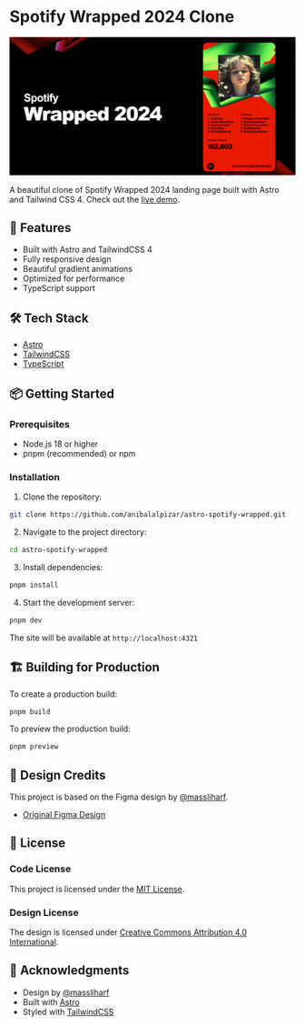 # Spotify Wrapped 2024 Clone

![Spotify Wrapped Preview](public/image.png)

A beautiful clone of Spotify Wrapped 2024 landing page built with Astro and Tailwind CSS 4. Check out the [live demo](https://astro-spotify-wrapped.vercel.app/).

## 🚀 Features

- Built with Astro and TailwindCSS 4
- Fully responsive design
- Beautiful gradient animations
- Optimized for performance
- TypeScript support

## 🛠️ Tech Stack

- [Astro](https://astro.build)
- [TailwindCSS](https://tailwindcss.com)
- [TypeScript](https://www.typescriptlang.org)

## 📦 Getting Started

### Prerequisites

- Node.js 18 or higher
- pnpm (recommended) or npm

### Installation

1. Clone the repository:
```bash
git clone https://github.com/anibalalpizar/astro-spotify-wrapped.git
```

2. Navigate to the project directory:
```bash
cd astro-spotify-wrapped
```

3. Install dependencies:
```bash
pnpm install
```

4. Start the development server:
```bash
pnpm dev
```

The site will be available at `http://localhost:4321`

## 🏗️ Building for Production

To create a production build:

```bash
pnpm build
```

To preview the production build:

```bash
pnpm preview
```

## 🎨 Design Credits

This project is based on the Figma design by [@massliharf](https://www.figma.com/@massliharf).
- [Original Figma Design](https://www.figma.com/community/file/1446229242828191725)

## 📄 License

### Code License
This project is licensed under the [MIT License](LICENSE).

### Design License
The design is licensed under [Creative Commons Attribution 4.0 International](https://creativecommons.org/licenses/by/4.0/).

## 🙏 Acknowledgments

- Design by [@massliharf](https://www.figma.com/@massliharf)
- Built with [Astro](https://astro.build)
- Styled with [TailwindCSS](https://tailwindcss.com)